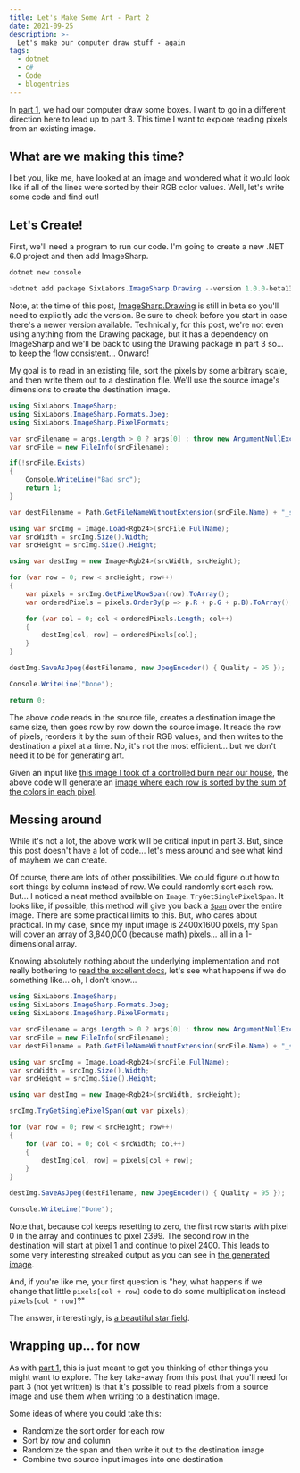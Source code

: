 ```yaml
---
title: Let's Make Some Art - Part 2
date: 2021-09-25
description: >-
  Let's make our computer draw stuff - again
tags:
  - dotnet
  - c#
  - Code
  - blogentries
---
```


In [part 1](/lets-make-art-pt1), we had our computer draw some boxes. I want to go in a different direction here to lead up to part 3. This time I want to explore reading pixels from an existing image.

## What are we making this time?

I bet you, like me, have looked at an image and wondered what it would look like if all of the lines were sorted by their RGB color values. Well, let's write some code and find out!

## Let's Create!

First, we'll need a program to run our code.  I'm going to create a new .NET 6.0 project and then add ImageSharp.

```powershell
dotnet new console
```

```powershell
>dotnet add package SixLabors.ImageSharp.Drawing --version 1.0.0-beta13
```

Note, at the time of this post, [ImageSharp.Drawing](https://www.nuget.org/packages/SixLabors.ImageSharp.Drawing) is still in beta so you'll need to explicitly add the version. Be sure to check before you start in case there's a newer version available. Technically, for this post, we're not even using anything from the Drawing package, but it has a dependency on ImageSharp and we'll be back to using the Drawing package in part 3 so... to keep the flow consistent... Onward!

My goal is to read in an existing file, sort the pixels by some arbitrary scale, and then write them out to a destination file. We'll use the source image's dimensions to create the destination image.

```csharp
using SixLabors.ImageSharp;
using SixLabors.ImageSharp.Formats.Jpeg;
using SixLabors.ImageSharp.PixelFormats;

var srcFilename = args.Length > 0 ? args[0] : throw new ArgumentNullException("source", "Must supply a source");
var srcFile = new FileInfo(srcFilename);

if(!srcFile.Exists)
{
    Console.WriteLine("Bad src");
    return 1;
}

var destFilename = Path.GetFileNameWithoutExtension(srcFile.Name) + "_sorted.jpg";

using var srcImg = Image.Load<Rgb24>(srcFile.FullName);
var srcWidth = srcImg.Size().Width;
var srcHeight = srcImg.Size().Height;

using var destImg = new Image<Rgb24>(srcWidth, srcHeight);

for (var row = 0; row < srcHeight; row++)
{
    var pixels = srcImg.GetPixelRowSpan(row).ToArray();
    var orderedPixels = pixels.OrderBy(p => p.R + p.G + p.B).ToArray();

    for (var col = 0; col < orderedPixels.Length; col++)
    {
        destImg[col, row] = orderedPixels[col];
    }
}

destImg.SaveAsJpeg(destFilename, new JpegEncoder() { Quality = 95 });

Console.WriteLine("Done");

return 0;
```

The above code reads in the source file, creates a destination image the same size, then goes row by row down the source image. It reads the row of pixels, reorders it by the sum of their RGB values, and then writes to the destination a pixel at a time. No, it's not the most efficient... but we don't need it to be for generating art.

Given an input like [this image I took of a controlled burn near our house](https://www.flickr.com/photos/benhyr/4464434633), the above code will generate an [image where each row is sorted by the sum of the colors in each pixel](https://www.flickr.com/photos/benhyr/51007091787).

## Messing around

While it's not a lot, the above work will be critical input in part 3. But, since this post doesn't have a lot of code... let's mess around and see what kind of mayhem we can create.

Of course, there are lots of other possibilities. We could figure out how to sort things by column instead of row. We could randomly sort each row. But... I noticed a neat method available on `Image`. `TryGetSinglePixelSpan`. It looks like, if possible, this method will give you back a [`Span`](https://docs.microsoft.com/en-us/archive/msdn-magazine/2018/january/csharp-all-about-span-exploring-a-new-net-mainstay) over the entire image. There are some practical limits to this. But, who cares about practical. In my case, since my input image is 2400x1600 pixels, my `Span` will cover an array of 3,840,000 (because math) pixels... all in a 1-dimensional array.

Knowing absolutely nothing about the underlying implementation and not really bothering to [read the excellent docs](https://docs.sixlabors.com/api/ImageSharp/SixLabors.ImageSharp.Image-1.html#SixLabors_ImageSharp_Image_1_TryGetSinglePixelSpan_), let's see what happens if we do something like... oh, I don't know...

```csharp
using SixLabors.ImageSharp;
using SixLabors.ImageSharp.Formats.Jpeg;
using SixLabors.ImageSharp.PixelFormats;

var srcFilename = args.Length > 0 ? args[0] : throw new ArgumentNullException("source", "Must supply a source");
var srcFile = new FileInfo(srcFilename);
var destFilename = Path.GetFileNameWithoutExtension(srcFile.Name) + "_sorted" + srcFile.Extension;

using var srcImg = Image.Load<Rgb24>(srcFile.FullName);
var srcWidth = srcImg.Size().Width;
var srcHeight = srcImg.Size().Height;

using var destImg = new Image<Rgb24>(srcWidth, srcHeight);

srcImg.TryGetSinglePixelSpan(out var pixels);

for (var row = 0; row < srcHeight; row++)
{
    for (var col = 0; col < srcWidth; col++)
    {
        destImg[col, row] = pixels[col + row];
    }
}

destImg.SaveAsJpeg(destFilename, new JpegEncoder() { Quality = 95 });

Console.WriteLine("Done");
```

Note that, because col keeps resetting to zero, the first row starts with pixel 0 in the array and continues to pixel 2399. The second row in the destination will start at pixel 1 and continue to pixel 2400. This leads to some very interesting streaked output as you can see in [the generated image](https://www.flickr.com/photos/benhyr/51529903051).

And, if you're like me, your first question is "hey, what happens if we change that little `pixels[col + row]` code to do some multiplication instead `pixels[col * row]`?"

The answer, interestingly, is [a beautiful star field](https://www.flickr.com/photos/benhyr/51529097152).

## Wrapping up... for now

As with [part 1](/lets-make-art-pt1), this is just meant to get you thinking of other things you might want to explore. The key take-away from this post that you'll need for part 3 (not yet written) is that it's possible to read pixels from a source image and use them when writing to a destination image.

Some ideas of where you could take this:
 - Randomize the sort order for each row
 - Sort by row and column
 - Randomize the span and then write it out to the destination image
 - Combine two source input images into one destination
